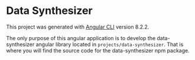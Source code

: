 # Data Synthesizer

This project was generated with [Angular CLI](https://github.com/angular/angular-cli) version 8.2.2.

The only purpose of this angular application is to develop the data-synthesizer angular library located in `projects/data-synthesizer`. That
is where you will find the source code for the data-synthesizer npm package.


